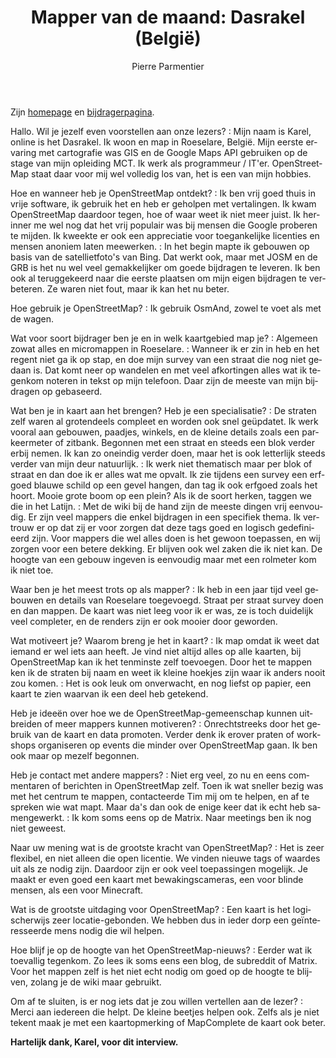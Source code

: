 ﻿---
title: "Mapper van de maand: Dasrakel (België)"
featured:
layout: post
category: motm
author: Pierre Parmentier
lang: nl
---

Zijn [homepage](https://www.openstreetmap.org/user/Dasrakel) en  [bijdragerpagina](https://hdyc.neis-one.org/?Dasrakel).

Hallo. Wil je jezelf even voorstellen aan onze lezers?
: Mijn naam is Karel, online is het Dasrakel. Ik woon en map in Roeselare, België. Mijn eerste ervaring met cartografie was GIS en de Google Maps API gebruiken op de stage van mijn opleiding MCT. Ik werk als programmeur / IT'er.  OpenStreetMap staat daar voor mij wel volledig los van, het is een van mijn hobbies.

Hoe en wanneer heb je OpenStreetMap ontdekt?
: Ik ben vrij goed thuis in vrije software, ik gebruik het en heb er geholpen met vertalingen. Ik kwam OpenStreetMap daardoor tegen, hoe of waar weet ik niet meer juist. Ik herinner me wel nog dat het vrij populair was bij mensen die Google proberen te mijden. Ik kweekte er ook een appreciatie voor toegankelijke licenties en mensen anoniem laten meewerken.
: In het begin mapte ik gebouwen op basis van de satellietfoto's van Bing. Dat werkt ook, maar met JOSM en de GRB is het nu wel veel gemakkelijker om goede bijdragen te leveren. Ik ben ook al teruggekeerd naar die eerste plaatsen om mijn eigen bijdragen te verbeteren. Ze waren niet fout, maar ik kan het nu beter.

Hoe gebruik je OpenStreetMap?
: Ik gebruik OsmAnd, zowel te voet als met de wagen.

Wat voor soort bijdrager ben je en in welk kaartgebied map je?
: Algemeen zowat alles en micromappen in Roeselare.
: Wanneer ik er zin in heb en het regent niet ga ik op stap, en doe mijn survey van een straat die nog niet gedaan is. Dat komt neer op wandelen en met veel afkortingen alles wat ik tegenkom noteren in tekst op mijn telefoon. Daar zijn de meeste van mijn bijdragen op gebaseerd.

Wat ben je in kaart aan het brengen? Heb je een specialisatie?
: De straten zelf waren al grotendeels compleet en worden ook snel geüpdatet. Ik werk vooral aan gebouwen, paadjes, winkels, en de kleine details zoals een parkeermeter of zitbank. Begonnen met een straat en steeds een blok verder erbij nemen. Ik kan zo oneindig verder doen, maar het is ook letterlijk steeds verder van mijn deur natuurlijk.
: Ik werk niet thematisch maar per blok of straat en dan doe ik er alles wat me opvalt. Ik zie tijdens een survey een erfgoed blauwe schild op een gevel hangen, dan tag ik ook erfgoed zoals het hoort. Mooie grote boom op een plein?  Als ik de soort herken, taggen we die in het Latijn.
: Met de wiki bij de hand zijn de meeste dingen vrij eenvoudig. Er zijn veel mappers die enkel bijdragen in een specifiek thema. Ik vertrouw er op dat zij er voor zorgen dat deze tags goed en logisch gedefinieerd zijn. Voor mappers die wel alles doen is het gewoon toepassen, en wij zorgen voor een betere dekking.  Er blijven ook wel zaken die ik niet kan. De hoogte van een gebouw ingeven is eenvoudig maar met een rolmeter kom ik niet toe.

Waar ben je het meest trots op als mapper?
: Ik heb in een jaar tijd veel gebouwen en details van Roeselare toegevoegd. Straat per straat survey doen en dan mappen. De kaart was niet leeg voor ik er was, ze is toch duidelijk veel completer, en de renders zijn er ook mooier door geworden.

Wat motiveert je? Waarom breng je het in kaart?
: Ik map omdat ik weet dat iemand er wel iets aan heeft. Je vind niet altijd alles op alle kaarten, bij OpenStreetMap kan ik het tenminste zelf toevoegen. Door het te mappen ken ik de straten bij naam en weet ik kleine hoekjes zijn waar ik anders nooit zou komen.
: Het is ook leuk om onverwacht, en nog liefst op papier, een kaart te zien waarvan ik een deel heb getekend.

Heb je ideeën over hoe we de OpenStreetMap-gemeenschap kunnen uitbreiden of meer mappers kunnen motiveren?
: Onrechtstreeks door het gebruik van de kaart en data promoten. Verder denk ik erover praten of workshops organiseren op events die minder over OpenStreetMap gaan. Ik ben ook maar op mezelf begonnen.

Heb je contact met andere mappers?
: Niet erg veel, zo nu en eens commentaren of berichten in OpenStreetMap zelf. Toen ik wat sneller bezig was met het centrum te mappen, contacteerde Tim mij om te helpen, en af te spreken wie wat mapt. Maar da's dan ook de enige keer dat ik echt heb samengewerkt.
: Ik kom soms eens op de Matrix. Naar meetings ben ik nog niet geweest.

Naar uw mening wat is de grootste kracht van OpenStreetMap?
: Het is zeer flexibel, en niet alleen die open licentie. We vinden nieuwe tags of waardes uit als ze nodig zijn. Daardoor zijn er ook veel toepassingen mogelijk. Je maakt er even goed een kaart met bewakingscameras, een voor blinde mensen, als een voor Minecraft.

Wat is de grootste uitdaging voor OpenStreetMap?
: Een kaart is het logischerwijs zeer locatie-gebonden. We hebben dus in ieder dorp een geïnteresseerde mens nodig die wil helpen.

Hoe blijf je op de hoogte van het OpenStreetMap-nieuws?
: Eerder wat ik toevallig tegenkom. Zo lees ik soms eens een blog, de subreddit of Matrix. Voor het mappen zelf is het niet echt nodig om goed op de hoogte te blijven, zolang je de wiki maar gebruikt.

Om af te sluiten, is er nog iets dat je zou willen vertellen aan de lezer?
: Merci aan iedereen die helpt. De kleine beetjes helpen ook. Zelfs als je niet tekent maak je met een kaartopmerking of MapComplete de kaart ook beter.

**Hartelijk dank, Karel, voor dit interview.**

